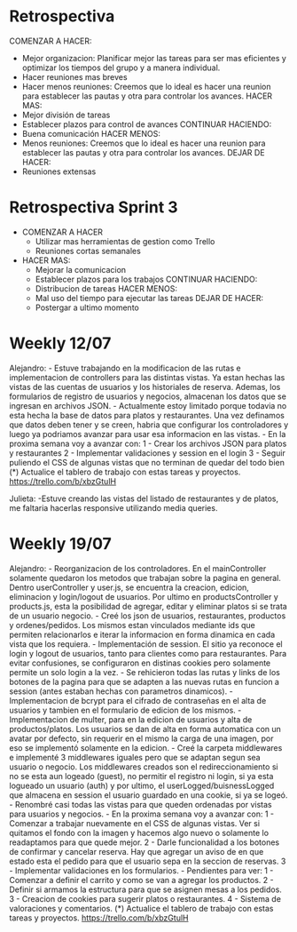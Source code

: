 # Retrospectiva

COMENZAR A HACER:
- Mejor organizacion:
    Planificar mejor las tareas para ser mas eficientes y optimizar los tiempos del grupo y a manera individual.
- Hacer reuniones mas breves
- Hacer menos reuniones:
    Creemos que lo ideal es hacer una reunion para establecer las pautas y otra para controlar los avances.
HACER MAS:
- Mejor división de tareas
- Establecer plazos para control de avances
CONTINUAR HACIENDO:
- Buena comunicación
HACER MENOS:
- Menos reuniones:
    Creemos que lo ideal es hacer una reunion para establecer las pautas y otra para controlar los avances.
DEJAR DE HACER:
- Reuniones extensas

# Retrospectiva Sprint 3
- COMENZAR A HACER
    - Utilizar mas herramientas de gestion como Trello
    - Reuniones cortas semanales
- HACER MAS:
    - Mejorar la comunicacion
    - Establecer plazos para los trabajos
CONTINUAR HACIENDO:
    - Distribucion de tareas
HACER MENOS:
    - Mal uso del tiempo para ejecutar las tareas 
DEJAR DE HACER:
    - Postergar a ultimo momento

# Weekly 12/07
Alejandro:
    - Estuve trabajando en la modificacion de las rutas e implementacion de controllers para las distintas vistas. Ya estan hechas las vistas de las cuentas de usuarios y los historiales de reserva. Ademas, los formularios de registro de usuarios y negocios, almacenan los datos que se ingresan en archivos JSON.
    - Actualmente estoy limitado porque todavia no esta hecha la base de datos para platos y restaurantes. Una vez definamos que datos deben tener y se creen, habria que configurar los controladores y luego ya podriamos avanzar para usar esa informacion en las vistas.
    - En la proxima semana voy a avanzar con:
        1 - Crear los archivos JSON para platos y restaurantes
        2 - Implementar validaciones y session en el login
        3 - Seguir puliendo el CSS de algunas vistas que no terminan de quedar del todo bien
    (*) Actualice el tablero de trabajo con estas tareas y proyectos.
    https://trello.com/b/xbzGtulH

Julieta:
    -Estuve creando las vistas del listado de restaurantes y de platos, me faltaria hacerlas responsive utilizando media queries.

# Weekly 19/07
Alejandro:
    - Reorganizacion de los controladores. En el mainController solamente quedaron los metodos que trabajan sobre la pagina en general. Dentro userController y user.js, se encuentra la creacion, edicion, eliminacion y login/logout de usuarios. Por ultimo en productsController y products.js, esta la posibilidad de agregar, editar y eliminar platos si se trata de un usuario negocio.
    - Creé los json de usuarios, restaurantes, productos y ordenes/pedidos. Los mismos estan vinculados mediante ids que permiten relacionarlos e iterar la informacion en forma dinamica en cada vista que los requiera.
    - Implementación de session. El sitio ya reconoce el login y logout de usuarios, tanto para clientes como para restaurantes. Para evitar confusiones, se configuraron en distinas cookies pero solamente permite un solo login a la vez.
    - Se rehicieron todas las rutas y links de los botones de la pagina para que se adapten a las nuevas rutas en funcion a session (antes estaban hechas con parametros dinamicos).
    - Implementacion de bcrypt para el cifrado de contraseñas en el alta de usuarios y tambien en el formulario de edicion de los mismos.
    - Implementacion de multer, para en la edicion de usuarios y alta de productos/platos. Los usuarios se dan de alta en forma automatica con un avatar por defecto, sin requerir en el mismo la carga de una imagen, por eso se implementó solamente en la edicion.
    - Creé la carpeta middlewares e implementé 3 middlewares iguales pero que se adaptan segun sea usuario o negocio. Los middlewares creados son el redireccionamiento si no se esta aun logeado (guest), no permitir el registro ni login, si ya esta logueado un usuario (auth) y por ultimo, el userLogged/buisnessLogged que almacena en session el usuario guardado en una cookie, si ya se logeó.
     - Renombré casi todas las vistas para que queden ordenadas por vistas para usuarios y negocios.
     - En la proxima semana voy a avanzar con:
        1 - Comenzar a trabajar nuevamente en el CSS de algunas vistas. Ver si quitamos el fondo con la imagen y hacemos algo nuevo o solamente lo readaptamos para que quede mejor.
        2 - Darle funcionalidad a los botones de confirmar y cancelar reserva. Hay que agregar un aviso de en que estado esta el pedido para que el usuario sepa en la seccion de reservas.
        3 - Implementar validaciones en los formularios.
    - Pendientes para ver:
        1 - Comenzar a definir el carrito y como se van a agregar los productos.
        2 - Definir si armamos la estructura para que se asignen mesas a los pedidos.
        3 - Creacion de cookies para sugerir platos o restaurantes.
        4 - Sistema de valoraciones y comentarios.
     (*) Actualice el tablero de trabajo con estas tareas y proyectos.
    https://trello.com/b/xbzGtulH